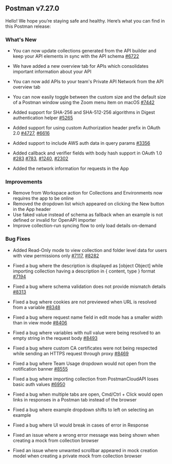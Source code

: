## Postman v7.27.0

Hello! We hope you’re staying safe and healthy. Here’s what you can find in this Postman release:

### What's New
* You can now update collections generated from the API builder and keep your API elements in sync with the API schema
[#6722](https://github.com/postmanlabs/postman-app-support/issues/6722)

* We have added a new overview tab for APIs which consolidates important information about your API

* You can now add APIs to your team's Private API Network from the API overview tab

* You can now easily toggle between the custom size and the default size of a Postman window using the Zoom menu item on macOS
[#7442](https://github.com/postmanlabs/postman-app-support/issues/7442)

* Added support for SHA-256 and SHA-512-256 algorithms in Digest authentication helper
[#5265](https://github.com/postmanlabs/postman-app-support/issues/5265)

* Added support for using custom Authorization header prefix in OAuth 2.0
[#4727](https://github.com/postmanlabs/postman-app-support/issues/4727),
[#6616](https://github.com/postmanlabs/postman-app-support/issues/6616)

* Added support to include AWS auth data in query params
[#3356](https://github.com/postmanlabs/postman-app-support/issues/3356)

* Added callback and verifier fields with body hash support in OAuth 1.0
[#283](https://github.com/postmanlabs/postman-app-support/issues/283)
[#783](https://github.com/postmanlabs/postman-app-support/issues/783),
[#1240](https://github.com/postmanlabs/postman-app-support/issues/1240),
[#2302](https://github.com/postmanlabs/postman-app-support/issues/2302)

* Added the network information for requests in the App

### Improvements
* Remove from Workspace action for Collections and Environments now requires the app to be online
* Removed the dropdown list which appeared on clicking the New button in the App header
* Use faked value instead of schema as fallback when an example is not defined or invalid for OpenAPI importer
* Improve collection-run syncing flow to only load details on-demand


### Bug Fixes
* Added Read-Only mode to view collection and folder level data for users with view permissions only
[#7117](https://github.com/postmanlabs/postman-app-support/issues/7117),
[#8282](https://github.com/postmanlabs/postman-app-support/issues/8282)

* Fixed a bug where the description is displayed as [object Object] while importing collection having a description in { content, type } format
[#7194](https://github.com/postmanlabs/postman-app-support/issues/7194)

* Fixed a bug where schema validation does not provide mismatch details
[#8313](https://github.com/postmanlabs/postman-app-support/issues/8313)

* Fixed a bug where cookies are not previewed when URL is resolved from a variable
[#8348](https://github.com/postmanlabs/postman-app-support/issues/8348)

* Fixed a bug where request name field in edit mode has a smaller width than in view mode
[#8406](https://github.com/postmanlabs/postman-app-support/issues/8406)

* Fixed a bug where variables with null value were being resolved to an empty string in the request body
[#8493](https://github.com/postmanlabs/postman-app-support/issues/8493)

* Fixed a bug where custom CA certificates were not being respected while sending an HTTPS request through proxy
[#8469](https://github.com/postmanlabs/postman-app-support/issues/8469)

* Fixed a bug where Team Usage dropdown would not open from the notification banner
[#8555](https://github.com/postmanlabs/postman-app-support/issues/8555)

* Fixed a bug where importing collection from PostmanCloudAPI loses basic auth values
[#6950](https://github.com/postmanlabs/postman-app-support/issues/6950)

* Fixed a bug when multiple tabs are open, Cmd/Ctrl + Click would open links in responses in a Postman tab instead of the browser
* Fixed a bug where example dropdown shifts to left on selecting an example
* Fixed a bug where UI would break in cases of error in Response
* Fixed an issue where a wrong error message was being shown when creating a mock from collection browser
* Fixed an issue where unwanted scrollbar appeared in mock creation model when creating a private mock from collection browser

